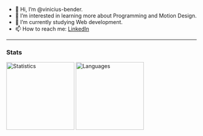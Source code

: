 - 👋 Hi, I’m @vinicius-bender.
- 👀 I’m interested in learning more about Programming and Motion Design.
- 🌱 I’m currently studying Web development.
- 📫 How to reach me: <a href="https://www.linkedin.com/in/vinicius-bender/">LinkedIn</a>


<hr />

### Stats

<div>
    <img src="https://github-readme-stats-sand-nu.vercel.app//api?username=vinicius-bender&theme=dracula&layout=compact" alt="Statistics" height="180"/> 
    <img src="https://github-readme-stats-sand-nu.vercel.app//api/top-langs/username=vinicius-bender&theme=dracula&layout=compact" alt="Languages" height="180"/>
</div>
